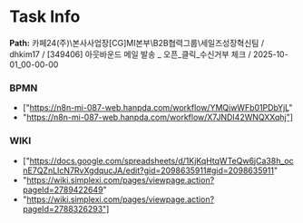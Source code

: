 # Task Info

**Path:** 카페24(주)\본사사업장\[CG]MI본부\B2B협력그룹\세일즈성장혁신팀 / dhkim17 / [349406] 아웃바운드 메일 발송 _ 오픈_클릭_수신거부 체크 / 2025-10-01_00-00-00

### BPMN
- ["https://n8n-mi-087-web.hanpda.com/workflow/YMQiwWFb01PDbYjL"
- "https://n8n-mi-087-web.hanpda.com/workflow/X7JNDI42WNQXXqhj"]

### WIKI
- ["https://docs.google.com/spreadsheets/d/1KjKqHtqWTeQw6jCa38h_ocnE7QZnLIcN7RvXgdqucJA/edit?gid=2098635911#gid=2098635911"
- "https://wiki.simplexi.com/pages/viewpage.action?pageId=2789422649"
- "https://wiki.simplexi.com/pages/viewpage.action?pageId=2788326293"]

